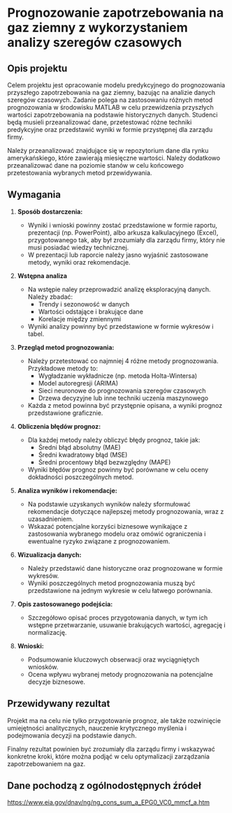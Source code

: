 
# Prognozowanie zapotrzebowania na gaz ziemny z wykorzystaniem analizy szeregów czasowych

## Opis projektu
Celem projektu jest opracowanie modelu predykcyjnego do prognozowania przyszłego zapotrzebowania na gaz ziemny, bazując na analizie danych szeregów czasowych. Zadanie polega na zastosowaniu różnych metod prognozowania w środowisku MATLAB w celu przewidzenia przyszłych wartości zapotrzebowania na podstawie historycznych danych. Studenci będą musieli przeanalizować dane, przetestować różne techniki predykcyjne oraz przedstawić wyniki w formie przystępnej dla zarządu firmy.

Należy przeanalizować znajdujące się w repozytorium dane dla rynku amerykańskiego, które zawierają miesięczne wartości.
Należy dodatkowo przeanalizować dane na poziomie stanów w celu końcowego przetestowania wybranych metod przewidywania.

## Wymagania
1. **Sposób dostarczenia:**  
   - Wyniki i wnioski powinny zostać przedstawione w formie raportu, prezentacji (np. PowerPoint), albo arkusza kalkulacyjnego (Excel), przygotowanego tak, aby był zrozumiały dla zarządu firmy, który nie musi posiadać wiedzy technicznej.  
   - W prezentacji lub raporcie należy jasno wyjaśnić zastosowane metody, wyniki oraz rekomendacje.

2. **Wstępna analiza**
   - Na wstępie naley przeprowadzić analizę eksploracyjną danych. Należy zbadać:
     - Trendy i sezonowość w danych
     - Wartości odstające i brakujące dane
     - Korelacje między zmiennymi
   - Wyniki analizy powinny być przedstawione w formie wykresów i tabel.

3. **Przegląd metod prognozowania:**  
   - Należy przetestować co najmniej 4 różne metody prognozowania. Przykładowe metody to:
     - Wygładzanie wykładnicze (np. metoda Holta-Wintersa)
     - Model autoregresji (ARIMA)
     - Sieci neuronowe do prognozowania szeregów czasowych
     - Drzewa decyzyjne lub inne techniki uczenia maszynowego
   - Każda z metod powinna być przystępnie opisana, a wyniki prognoz przedstawione graficznie.

3. **Obliczenia błędów prognoz:**  
   - Dla każdej metody należy obliczyć błędy prognoz, takie jak:
     - Średni błąd absolutny (MAE)
     - Średni kwadratowy błąd (MSE)
     - Średni procentowy błąd bezwzględny (MAPE)
   - Wyniki błędów prognoz powinny być porównane w celu oceny dokładności poszczególnych metod.

4. **Analiza wyników i rekomendacje:**  
   - Na podstawie uzyskanych wyników należy sformułować rekomendacje dotyczące najlepszej metody prognozowania, wraz z uzasadnieniem.
   - Wskazać potencjalne korzyści biznesowe wynikające z zastosowania wybranego modelu oraz omówić ograniczenia i ewentualne ryzyko związane z prognozowaniem.

5. **Wizualizacja danych:**  
   - Należy przedstawić dane historyczne oraz prognozowane w formie wykresów.
   - Wyniki poszczególnych metod prognozowania muszą być przedstawione na jednym wykresie w celu łatwego porównania.

6. **Opis zastosowanego podejścia:**  
   - Szczegółowo opisać proces przygotowania danych, w tym ich wstępne przetwarzanie, usuwanie brakujących wartości, agregację i normalizację.

7. **Wnioski:**  
   - Podsumowanie kluczowych obserwacji oraz wyciągniętych wniosków.
   - Ocena wpływu wybranej metody prognozowania na potencjalne decyzje biznesowe.

## Przewidywany rezultat
Projekt ma na celu nie tylko przygotowanie prognoz, ale także rozwinięcie umiejętności analitycznych, nauczenie krytycznego myślenia i podejmowania decyzji na podstawie danych.

Finalny rezultat powinien być zrozumiały dla zarządu firmy i wskazywać konkretne kroki, które można podjąć w celu optymalizacji zarządzania zapotrzebowaniem na gaz.

## Dane pochodzą z ogólnodostępnych źródeł
https://www.eia.gov/dnav/ng/ng_cons_sum_a_EPG0_VC0_mmcf_a.htm